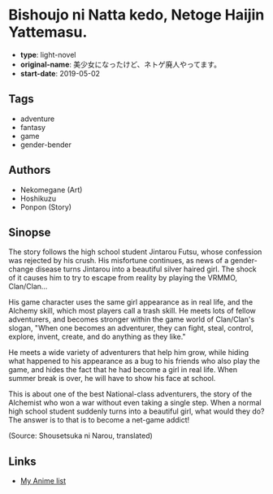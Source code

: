 # Bishoujo ni Natta kedo, Netoge Haijin Yattemasu.

-   **type**: light-novel
-   **original-name**: 美少女になったけど、ネトゲ廃人やってます。
-   **start-date**: 2019-05-02

## Tags

-   adventure
-   fantasy
-   game
-   gender-bender

## Authors

-   Nekomegane (Art)
-   Hoshikuzu
-   Ponpon (Story)

## Sinopse

The story follows the high school student Jintarou Futsu, whose confession was rejected by his crush. His misfortune continues, as news of a gender-change disease turns Jintarou into a beautiful silver haired girl. The shock of it causes him to try to escape from reality by playing the VRMMO, Clan/Clan...

His game character uses the same girl appearance as in real life, and the Alchemy skill, which most players call a trash skill. He meets lots of fellow adventurers, and becomes stronger within the game world of Clan/Clan's slogan, "When one becomes an adventurer, they can fight, steal, control, explore, invent, create, and do anything as they like."

He meets a wide variety of adventurers that help him grow, while hiding what happened to his appearance as a bug to his friends who also play the game, and hides the fact that he had become a girl in real life. When summer break is over, he will have to show his face at school.

This is about one of the best National-class adventurers, the story of the Alchemist who won a war without even taking a single step. When a normal high school student suddenly turns into a beautiful girl, what would they do? The answer is to that is to become a net-game addict!

(Source: Shousetsuka ni Narou, translated)

## Links

-   [My Anime list](https://myanimelist.net/manga/125921/Bishoujo_ni_Natta_kedo_Netoge_Haijin_Yattemasu)
